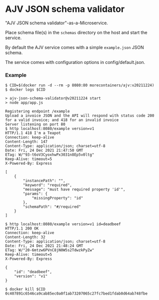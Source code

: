 # AJV JSON schema validator

"AJV JSON schema validator"-as-a-Microservice.

Place schema file(s) in the `schemas` directory on the host and start the service.

By default the AJV service comes with a simple `example.json` JSON schema.

The service comes with configuration options in config/default.json.

### Example

    $ CID=$(docker run -d --rm -p 8080:80 morecontainers/ajv:v20211224)
    $ docker logs $CID

    > ajv-json-schema-validator@v20211224 start
    > node app/app.js

    Registering endpoint /example
    Upload a invoice JSON and the API will respond with status code 200 for a valid invoice; and 418 for an invalid invoice
    Server listening on port 80
    $ http localhost:8080/example version=v1
    HTTP/1.1 418 I'm a Teapot
    Connection: keep-alive
    Content-Length: 147
    Content-Type: application/json; charset=utf-8
    Date: Fri, 24 Dec 2021 21:47:50 GMT
    ETag: W/"93-t6oV3CyoxhwPx3031n8Ep5v0ltg"
    Keep-Alive: timeout=5
    X-Powered-By: Express

    [
        {
            "instancePath": "",
            "keyword": "required",
            "message": "must have required property 'id'",
            "params": {
                "missingProperty": "id"
            },
            "schemaPath": "#/required"
        }
    ]

    $ http localhost:8080/example version=v1 id=deadbeef
    HTTP/1.1 200 OK
    Connection: keep-alive
    Content-Length: 32
    Content-Type: application/json; charset=utf-8
    Date: Fri, 24 Dec 2021 21:48:24 GMT
    ETag: W/"20-6mtzw6PVnC8jN0W5s2TdwzkPyZw"
    Keep-Alive: timeout=5
    X-Powered-By: Express

    {
        "id": "deadbeef",
        "version": "v1"
    }

    $ docker kill $CID
    0c407891c6546ca9cab85ec0a0f1ab73207065c27fc7bed1fdab0d64ab748fbe
